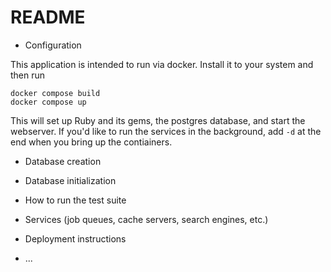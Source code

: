 # README

* Configuration

This application is intended to run via docker. Install it to your system and then run

```
docker compose build
docker compose up
```

This will set up Ruby and its gems, the postgres database, and start the webserver.
If you'd like to run the services in the background, add `-d` at the end when you bring
up the contiainers.

* Database creation

* Database initialization

* How to run the test suite

* Services (job queues, cache servers, search engines, etc.)

* Deployment instructions

* ...
